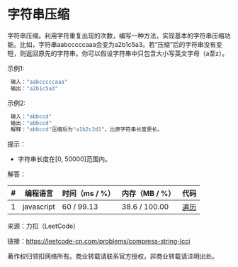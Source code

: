 # 字符串压缩

字符串压缩。利用字符重复出现的次数，编写一种方法，实现基本的字符串压缩功能。比如，字符串aabcccccaaa会变为a2b1c5a3。若“压缩”后的字符串没有变短，则返回原先的字符串。你可以假设字符串中只包含大小写英文字母（a至z）。

示例1:

``` javascript
 输入："aabcccccaaa"
 输出："a2b1c5a3"
```

示例2:

``` javascript
 输入："abbccd"
 输出："abbccd"
 解释："abbccd"压缩后为"a1b2c2d1"，比原字符串长度更长。
```

提示：

- 字符串长度在[0, 50000]范围内。

解答：

**#**|**编程语言**|**时间（ms / %）**|**内存（MB / %）**|**代码**
--|--|--|--|--
1|javascript|60 / 99.13|38.6 / 100.00|[遍历](./javascript/ac_v1.js)

来源：力扣（LeetCode）

链接：https://leetcode-cn.com/problems/compress-string-lcci

著作权归领扣网络所有。商业转载请联系官方授权，非商业转载请注明出处。
